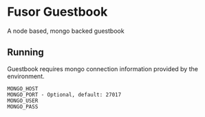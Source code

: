 # Fusor Guestbook

A node based, mongo backed guestbook

## Running
Guestbook requires mongo connection information provided by the environment.

```
MONGO_HOST
MONGO_PORT - Optional, default: 27017
MONGO_USER
MONGO_PASS
```
